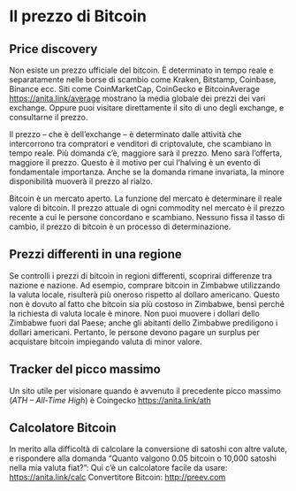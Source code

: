 # Il prezzo di Bitcoin

## Price discovery
Non esiste un prezzo ufficiale del bitcoin. È determinato in tempo reale e separatamente nelle borse di scambio come Kraken, Bitstamp, Coinbase, Binance ecc. Siti come CoinMarketCap, CoinGecko e BitcoinAverage https://anita.link/average mostrano la media globale dei prezzi dei vari exchange. Oppure puoi visitare direttamente il sito di uno degli exchange, e consultarne il prezzo.

Il prezzo – che è dell’exchange – è determinato dalle attività che intercorrono tra compratori e venditori di criptovalute, che scambiano in tempo reale. Più domanda c’è, maggiore sarà il prezzo. Meno sarà l’offerta, maggiore il prezzo. Questo è il motivo per cui l’halving è un evento di fondamentale importanza. Anche se la domanda rimane invariata, la minore disponibilità muoverà il prezzo al rialzo.

Bitcoin è un mercato aperto. La funzione del mercato è determinare il reale valore di bitcoin. Il prezzo attuale di ogni commodity nel mercato è il prezzo recente a cui le persone concordano e scambiano. Nessuno fissa il tasso di cambio, il prezzo di bitcoin è un processo di determinazione.

## Prezzi differenti in una regione
Se controlli i prezzi di bitcoin in regioni differenti, scoprirai differenze tra nazione e nazione. Ad esempio, comprare bitcoin in Zimbabwe utilizzando la valuta locale, risulterà più oneroso rispetto al dollaro americano. Questo non è dovuto al fatto che bitcoin sia più costoso in Zimbabwe, bensì perché la richiesta di valuta locale è minore. Non puoi muovere i dollari dello Zimbabwe fuori dal Paese; anche gli abitanti dello Zimbabwe prediligono i dollari americani. Pertanto, le persone devono pagare un surplus per acquistare bitcoin impiegando valuta di minor valore.

## Tracker del picco massimo
Un sito utile per visionare quando è avvenuto il precedente picco massimo (_ATH – All-Time High_) è Coingecko https://anita.link/ath

## Calcolatore Bitcoin
In merito alla difficoltà di calcolare la conversione di satoshi con altre valute, e rispondere alla domanda “Quanto valgono 0.05 bitcoin o 10,000 satoshi nella mia valuta fiat?”:
Qui c’è un calcolatore facile da usare: https://anita.link/calc
Convertitore Bitcoin: http://preev.com
